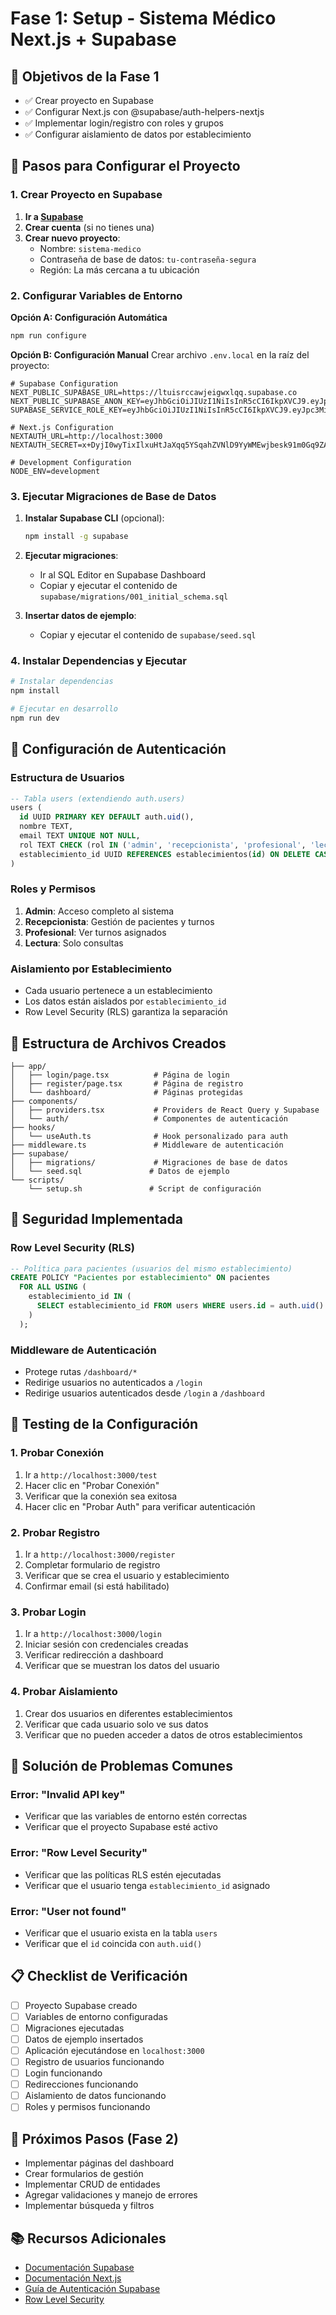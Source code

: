 # Fase 1: Setup - Sistema Médico Next.js + Supabase

## 🎯 Objetivos de la Fase 1

- ✅ Crear proyecto en Supabase
- ✅ Configurar Next.js con @supabase/auth-helpers-nextjs
- ✅ Implementar login/registro con roles y grupos
- ✅ Configurar aislamiento de datos por establecimiento

## 🚀 Pasos para Configurar el Proyecto

### 1. Crear Proyecto en Supabase

1. **Ir a [Supabase](https://supabase.com)**
2. **Crear cuenta** (si no tienes una)
3. **Crear nuevo proyecto**:
   - Nombre: `sistema-medico`
   - Contraseña de base de datos: `tu-contraseña-segura`
   - Región: La más cercana a tu ubicación

### 2. Configurar Variables de Entorno

**Opción A: Configuración Automática**
```bash
npm run configure
```

**Opción B: Configuración Manual**
Crear archivo `.env.local` en la raíz del proyecto:

```env
# Supabase Configuration
NEXT_PUBLIC_SUPABASE_URL=https://ltuisrccawjeigwxlqq.supabase.co
NEXT_PUBLIC_SUPABASE_ANON_KEY=eyJhbGciOiJIUzI1NiIsInR5cCI6IkpXVCJ9.eyJpc3MiOiJzdXBhYmFzZSIsInJlZiI6Imx0dWlzcmNjYXdqZWlnd3hseXFxIiwicm9sZSI6ImFub24iLCJpYXQiOjE3NTY5NDkwNzIsImV4cCI6MjA3MjUyNTA3Mn0.j69iixtWkwL70WpSHXiVoYRl1PXt4xqYfoCXzs3hbP0
SUPABASE_SERVICE_ROLE_KEY=eyJhbGciOiJIUzI1NiIsInR5cCI6IkpXVCJ9.eyJpc3MiOiJzdXBhYmFzZSIsInJlZiI6Imx0dWlzcmNjYXdqZWlnd3hseXFxIiwicm9sZSI6InNlcnZpY2Vfcm9sZSIsImlhdCI6MTc1Njk0OTA3MiwiZXhwIjoyMDcyNTI1MDcyfQ.MvHvzGjScFLmflLdUwAjjBH9bkIM4M6hy23TaBFEJWA

# Next.js Configuration
NEXTAUTH_URL=http://localhost:3000
NEXTAUTH_SECRET=x+DyjI0wyTixIlxuHtJaXqq5YSqahZVNlD9YyWMEwjbesk91m0Gq9ZAqvpNuCNCf6qNswJ+QNDz/THAbGng+hQ==

# Development Configuration
NODE_ENV=development
```

### 3. Ejecutar Migraciones de Base de Datos

1. **Instalar Supabase CLI** (opcional):
   ```bash
   npm install -g supabase
   ```

2. **Ejecutar migraciones**:
   - Ir al SQL Editor en Supabase Dashboard
   - Copiar y ejecutar el contenido de `supabase/migrations/001_initial_schema.sql`

3. **Insertar datos de ejemplo**:
   - Copiar y ejecutar el contenido de `supabase/seed.sql`

### 4. Instalar Dependencias y Ejecutar

```bash
# Instalar dependencias
npm install

# Ejecutar en desarrollo
npm run dev
```

## 🔧 Configuración de Autenticación

### Estructura de Usuarios

```sql
-- Tabla users (extendiendo auth.users)
users (
  id UUID PRIMARY KEY DEFAULT auth.uid(),
  nombre TEXT,
  email TEXT UNIQUE NOT NULL,
  rol TEXT CHECK (rol IN ('admin', 'recepcionista', 'profesional', 'lectura')),
  establecimiento_id UUID REFERENCES establecimientos(id) ON DELETE CASCADE
)
```

### Roles y Permisos

1. **Admin**: Acceso completo al sistema
2. **Recepcionista**: Gestión de pacientes y turnos
3. **Profesional**: Ver turnos asignados
4. **Lectura**: Solo consultas

### Aislamiento por Establecimiento

- Cada usuario pertenece a un establecimiento
- Los datos están aislados por `establecimiento_id`
- Row Level Security (RLS) garantiza la separación

## 📁 Estructura de Archivos Creados

```
├── app/
│   ├── login/page.tsx          # Página de login
│   ├── register/page.tsx       # Página de registro
│   └── dashboard/              # Páginas protegidas
├── components/
│   ├── providers.tsx           # Providers de React Query y Supabase
│   └── auth/                   # Componentes de autenticación
├── hooks/
│   └── useAuth.ts              # Hook personalizado para auth
├── middleware.ts               # Middleware de autenticación
├── supabase/
│   ├── migrations/             # Migraciones de base de datos
│   └── seed.sql               # Datos de ejemplo
└── scripts/
    └── setup.sh               # Script de configuración
```

## 🔐 Seguridad Implementada

### Row Level Security (RLS)

```sql
-- Política para pacientes (usuarios del mismo establecimiento)
CREATE POLICY "Pacientes por establecimiento" ON pacientes
  FOR ALL USING (
    establecimiento_id IN (
      SELECT establecimiento_id FROM users WHERE users.id = auth.uid()
    )
  );
```

### Middleware de Autenticación

- Protege rutas `/dashboard/*`
- Redirige usuarios no autenticados a `/login`
- Redirige usuarios autenticados desde `/login` a `/dashboard`

## 🧪 Testing de la Configuración

### 1. Probar Conexión

1. Ir a `http://localhost:3000/test`
2. Hacer clic en "Probar Conexión"
3. Verificar que la conexión sea exitosa
4. Hacer clic en "Probar Auth" para verificar autenticación

### 2. Probar Registro

1. Ir a `http://localhost:3000/register`
2. Completar formulario de registro
3. Verificar que se crea el usuario y establecimiento
4. Confirmar email (si está habilitado)

### 3. Probar Login

1. Ir a `http://localhost:3000/login`
2. Iniciar sesión con credenciales creadas
3. Verificar redirección a dashboard
4. Verificar que se muestran los datos del usuario

### 4. Probar Aislamiento

1. Crear dos usuarios en diferentes establecimientos
2. Verificar que cada usuario solo ve sus datos
3. Verificar que no pueden acceder a datos de otros establecimientos

## 🐛 Solución de Problemas Comunes

### Error: "Invalid API key"

- Verificar que las variables de entorno estén correctas
- Verificar que el proyecto Supabase esté activo

### Error: "Row Level Security"

- Verificar que las políticas RLS estén ejecutadas
- Verificar que el usuario tenga `establecimiento_id` asignado

### Error: "User not found"

- Verificar que el usuario exista en la tabla `users`
- Verificar que el `id` coincida con `auth.uid()`

## 📋 Checklist de Verificación

- [ ] Proyecto Supabase creado
- [ ] Variables de entorno configuradas
- [ ] Migraciones ejecutadas
- [ ] Datos de ejemplo insertados
- [ ] Aplicación ejecutándose en `localhost:3000`
- [ ] Registro de usuarios funcionando
- [ ] Login funcionando
- [ ] Redirecciones funcionando
- [ ] Aislamiento de datos funcionando
- [ ] Roles y permisos funcionando

## 🎯 Próximos Pasos (Fase 2)

- Implementar páginas del dashboard
- Crear formularios de gestión
- Implementar CRUD de entidades
- Agregar validaciones y manejo de errores
- Implementar búsqueda y filtros

## 📚 Recursos Adicionales

- [Documentación Supabase](https://supabase.com/docs)
- [Documentación Next.js](https://nextjs.org/docs)
- [Guía de Autenticación Supabase](https://supabase.com/docs/guides/auth)
- [Row Level Security](https://supabase.com/docs/guides/auth/row-level-security)
